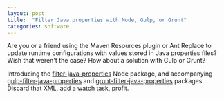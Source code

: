 ```yaml
---
layout: post
title:  "Filter Java properties with Node, Gulp, or Grunt"
categories: software
---
```


Are you or a friend using the Maven Resources plugin or Ant Replace to update runtime configurations
with values stored in Java properties files? Wish that weren't the case? How about a solution
with Gulp or Grunt?

Introducing the [filter-java-properties][filter-java-properties-url] Node package, and accompanying 
[gulp-filter-java-properties][gulp-filter-java-properties-url] and [grunt-filter-java-properties][grunt-filter-java-properties-url] packages. 
Discard that XML, add a watch task, profit.


[filter-java-properties-url]: https://www.npmjs.com/package/filter-java-properties
[gulp-filter-java-properties-url]: https://www.npmjs.com/package/gulp-filter-java-properties
[grunt-filter-java-properties-url]: https://www.npmjs.com/package/grunt-filter-java-properties
